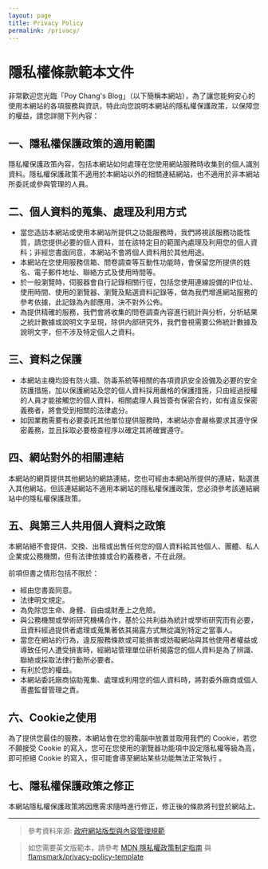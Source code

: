 ```yaml
---
layout: page
title: Privacy Policy
permalink: /privacy/
---
```

# 隱私權條款範本文件

非常歡迎您光臨「Poy Chang's Blog」（以下簡稱本網站），為了讓您能夠安心的使用本網站的各項服務與資訊，特此向您說明本網站的隱私權保護政策，以保障您的權益，請您詳閱下列內容：

## 一、隱私權保護政策的適用範圍

隱私權保護政策內容，包括本網站如何處理在您使用網站服務時收集到的個人識別資料。隱私權保護政策不適用於本網站以外的相關連結網站，也不適用於非本網站所委託或參與管理的人員。

## 二、個人資料的蒐集、處理及利用方式

* 當您造訪本網站或使用本網站所提供之功能服務時，我們將視該服務功能性質，請您提供必要的個人資料，並在該特定目的範圍內處理及利用您的個人資料；非經您書面同意，本網站不會將個人資料用於其他用途。
* 本網站在您使用服務信箱、問卷調查等互動性功能時，會保留您所提供的姓名、電子郵件地址、聯絡方式及使用時間等。
* 於一般瀏覽時，伺服器會自行記錄相關行徑，包括您使用連線設備的IP位址、使用時間、使用的瀏覽器、瀏覽及點選資料記錄等，做為我們增進網站服務的參考依據，此記錄為內部應用，決不對外公佈。
* 為提供精確的服務，我們會將收集的問卷調查內容進行統計與分析，分析結果之統計數據或說明文字呈現，除供內部研究外，我們會視需要公佈統計數據及說明文字，但不涉及特定個人之資料。

## 三、資料之保護

* 本網站主機均設有防火牆、防毒系統等相關的各項資訊安全設備及必要的安全防護措施，加以保護網站及您的個人資料採用嚴格的保護措施，只由經過授權的人員才能接觸您的個人資料，相關處理人員皆簽有保密合約，如有違反保密義務者，將會受到相關的法律處分。
* 如因業務需要有必要委託其他單位提供服務時，本網站亦會嚴格要求其遵守保密義務，並且採取必要檢查程序以確定其將確實遵守。

## 四、網站對外的相關連結

本網站的網頁提供其他網站的網路連結，您也可經由本網站所提供的連結，點選進入其他網站。但該連結網站不適用本網站的隱私權保護政策，您必須參考該連結網站中的隱私權保護政策。

## 五、與第三人共用個人資料之政策

本網站絕不會提供、交換、出租或出售任何您的個人資料給其他個人、團體、私人企業或公務機關，但有法律依據或合約義務者，不在此限。

前項但書之情形包括不限於：

* 經由您書面同意。
* 法律明文規定。
* 為免除您生命、身體、自由或財產上之危險。
* 與公務機關或學術研究機構合作，基於公共利益為統計或學術研究而有必要，且資料經過提供者處理或蒐集著依其揭露方式無從識別特定之當事人。
* 當您在網站的行為，違反服務條款或可能損害或妨礙網站與其他使用者權益或導致任何人遭受損害時，經網站管理單位研析揭露您的個人資料是為了辨識、聯絡或採取法律行動所必要者。
* 有利於您的權益。
* 本網站委託廠商協助蒐集、處理或利用您的個人資料時，將對委外廠商或個人善盡監督管理之責。

## 六、Cookie之使用

為了提供您最佳的服務，本網站會在您的電腦中放置並取用我們的 Cookie，若您不願接受 Cookie 的寫入，您可在您使用的瀏覽器功能項中設定隱私權等級為高，即可拒絕 Cookie 的寫入，但可能會導至網站某些功能無法正常執行 。

## 七、隱私權保護政策之修正

本網站隱私權保護政策將因應需求隨時進行修正，修正後的條款將刊登於網站上。

---------

> 參考資料來源: [政府網站版型與內容管理規範](http://www.webguide.nat.gov.tw/index.php/ch/speci/index.html)

> 如您需要英文版範本，請參考 [MDN 隱私權政策制定指南](https://developer.mozilla.org/zh-TW/docs/Mozilla/Marketplace/Publishing/Privacy_policies#Mozilla_Marketplace_.E7.9A.84.E9.9A.B1.E7.A7.81.E6.AC.8A.E8.A6.81.E6.B1.82) 與 [flamsmark/privacy-policy-template](https://github.com/flamsmark/privacy-policy-template)
